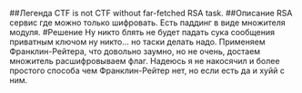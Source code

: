 ##Легенда
CTF is not CTF without far-fetched RSA task.
##Описание
RSA сервис где можно только шифровать. Есть паддинг в виде множителя модуля.
#Решение
Ну никто блять не будет падать сука сообщения приватным ключом ну никто... но таски делать надо. Применяем Франклин-Рейтера, что довольно заумно, но не очень, достаем множитель расшифровываем флаг. Надеюсь я не накосячил и более простого способа чем Франклин-Рейтер нет, но если есть да и хуйй с ним. 